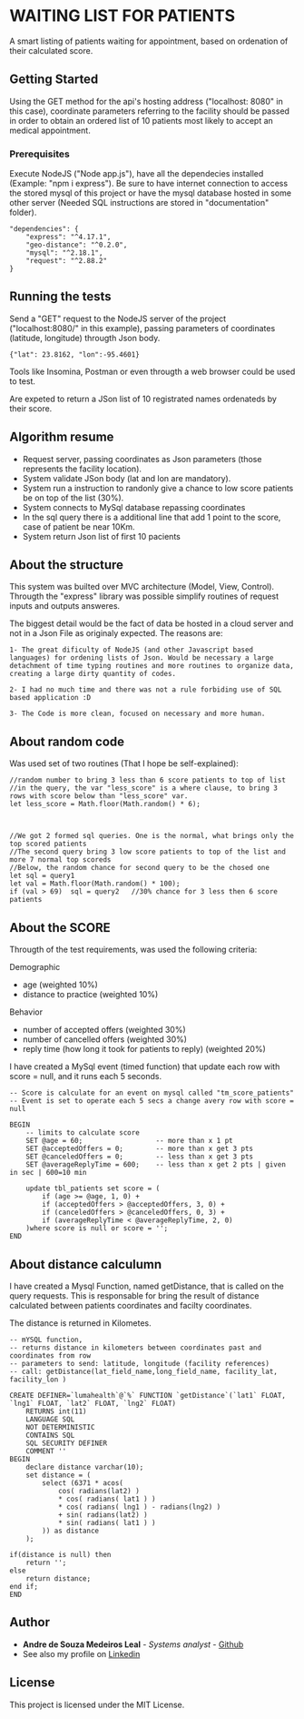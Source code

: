 # WAITING LIST FOR PATIENTS

A smart listing of patients waiting for appointment, based on ordenation of their calculated score.

## Getting Started

Using the GET method for the api's hosting address ("localhost: 8080" in this case), coordinate parameters referring to the facility should be passed in order to obtain an ordered list of 10 patients most likely to accept an medical appointment.

### Prerequisites

Execute NodeJS ("Node app.js"), have all the dependecies installed (Example: "npm i express"). Be sure to have internet connection to access the stored mysql of this project or have the mysql database hosted in some other server (Needed SQL instructions are stored in "documentation" folder).

```
"dependencies": {
    "express": "^4.17.1",
    "geo-distance": "^0.2.0",
    "mysql": "^2.18.1",
    "request": "^2.88.2"
}
```

## Running the tests

Send a "GET" request to the NodeJS server of the project ("localhost:8080/" in this example), passing parameters of coordinates (latitude, longitude) througth Json body.

```
{"lat": 23.8162, "lon":-95.4601}
```

Tools like Insomina, Postman or even througth a web browser could be used to test. 

Are expeted to return a JSon list of 10 registrated names ordenateds by their score.

## Algorithm resume
* Request server, passing coordinates as Json parameters (those represents the facility location).
* System validate JSon body (lat and lon are mandatory).
* System run a instruction to randonly give a chance to low score patients be on top of the list (30%).
* System connects to MySql database repassing coordinates
* In the sql query there is a additional line that add 1 point to the score, case of patient be near 10Km.
* System return Json list of first 10 pacients 

## About the structure

This system was builted over MVC architecture (Model, View, Control). Througth the "express" library was possible simplify routines of request inputs and outputs answeres. 

The biggest detail would be the fact of data be hosted in a cloud server and not in a Json File as originaly expected. The reasons are: 
```
1- The great dificulty of NodeJS (and other Javascript based languages) for ordening lists of Json. Would be necessary a large detachment of time typing routines and more routines to organize data, creating a large dirty quantity of codes.

2- I had no much time and there was not a rule forbiding use of SQL based application :D

3- The Code is more clean, focused on necessary and more human.
```

## About random code

Was used set of two routines (That I hope be self-explained): 
```
//random number to bring 3 less than 6 score patients to top of list
//in the query, the var "less_score" is a where clause, to bring 3 rows with score below than "less_score" var.
let less_score = Math.floor(Math.random() * 6);



//We got 2 formed sql queries. One is the normal, what brings only the top scored patients
//The second query bring 3 low score patients to top of the list and more 7 normal top scoreds
//Below, the random chance for second query to be the chosed one 
let sql = query1
let val = Math.floor(Math.random() * 100);            
if (val > 69)  sql = query2   //30% chance for 3 less then 6 score patients
```

## About the SCORE

Througth of the test requirements, was used the following criteria:

Demographic

- age  (weighted 10%)
- distance to practice (weighted 10%)

Behavior

- number of accepted offers (weighted 30%)
- number of cancelled offers (weighted 30%)
- reply time (how long it took for patients to reply) (weighted 20%) 


I have created a MySql event (timed function) that update each row with score = null, and it runs each 5 seconds.
```
-- Score is calculate for an event on mysql called "tm_score_patients"
-- Event is set to operate each 5 secs a change avery row with score = null

BEGIN
	-- limits to calculate score 
	SET @age = 60;					-- more than x 1 pt
	SET @acceptedOffers = 0;		-- more than x get 3 pts
	SET @canceledOffers = 0;		-- less than x get 3 pts
	SET @averageReplyTime = 600;	-- less than x get 2 pts | given in sec | 600=10 min

	update tbl_patients set score = (
		if (age >= @age, 1, 0) +
		if (acceptedOffers > @acceptedOffers, 3, 0) +
		if (canceledOffers > @canceledOffers, 0, 3) +	
		if (averageReplyTime < @averageReplyTime, 2, 0)
	)where score is null or score = '';
END
```

## About distance calculumn

I have created a Mysql Function, named getDistance, that is called on the query requests. This is responsable for bring the result of distance calculated between patients coordinates and facilty coordinates.

The distance is returned in Kilometes.
```
-- mYSQL function, 
-- returns distance in kilometers between coordinates past and coordinates from row
-- parameters to send: latitude, longitude (facility references)
-- call: getDistance(lat_field_name,long_field_name, facility_lat, facility_lon )

CREATE DEFINER=`lumahealth`@`%` FUNCTION `getDistance`(`lat1` FLOAT, `lng1` FLOAT, `lat2` FLOAT, `lng2` FLOAT)
	RETURNS int(11)
	LANGUAGE SQL
	NOT DETERMINISTIC
	CONTAINS SQL
	SQL SECURITY DEFINER
	COMMENT ''
BEGIN
	declare distance varchar(10);
	set distance = (
		select (6371 * acos( 
            cos( radians(lat2) ) 
            * cos( radians( lat1 ) ) 
            * cos( radians( lng1 ) - radians(lng2) ) 
            + sin( radians(lat2) ) 
            * sin( radians( lat1 ) )
    	)) as distance
	); 

if(distance is null) then 
	return '';
else 
	return distance;
end if;
END
```


## Author

* **Andre de Souza Medeiros Leal** - *Systems analyst* - [Github](https://github.com/andremedeirosleal)
* See also my profile on [Linkedin](https://github.com/your/project/contributors) 

## License

This project is licensed under the MIT License.